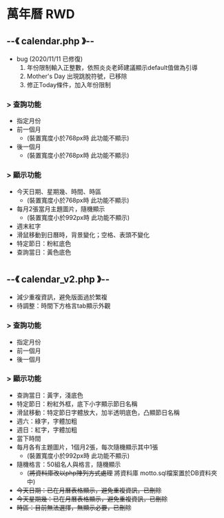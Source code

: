 # 萬年曆 RWD 
## --《 calendar.php 》--  
 - bug  (2020/11/11 已修復)
   1. 年份限制輸入正整數，依照炎炎老師建議顯示default值做為引導
   2. Mother's Day 出現跳脫符號，已移除  
   3. 修正Today條件，加入年份限制
###  > 查詢功能
 - 指定月份  
 - 前一個月
   - (裝置寬度小於768px時 此功能不顯示)  
 - 後一個月  
   - (裝置寬度小於768px時 此功能不顯示)  
###  > 顯示功能
 - 今天日期、星期幾、時間、時區
   - (裝置寬度小於768px時 此功能不顯示)
 - 每月2張當月主題圖片，隨機顯示 
   - (裝置寬度小於992px時 此功能不顯示)
 - 週末紅字
 - 滑鼠移動到日曆時，背景變化；空格、表頭不變化
 - 特定節日：粉紅底色
 - 查詢當日：黃色底色
  
#  

## --《 calendar_v2.php 》--  
 - 減少重複資訊，避免版面過於繁複
 - 待調整：時間下方格言tab顯示外觀
###  > 查詢功能
 - 指定月份  
 - 前一個月 
 - 後一個月 
###  > 顯示功能
 - 查詢當日：黃字，淺底色 
 - 特定節日：粉紅外框，底下小字顯示節日名稱 
 - 滑鼠移動：特定節日字體放大，加半透明底色，凸顯節日名稱 
 - 週六：綠字，字體加粗 
 - 週日：紅字，字體加粗 
 - 當下時間
 - 每月各有主題圖片，1個月2張，每次隨機顯示其中1張
   - (裝置寬度小於992px時 此功能不顯示)
 - 隨機格言：50組名人與格言，隨機顯示 
   - (~~將資料庫改以php陣列方式處理~~ 將資料庫 motto.sql檔案置於DB資料夾中) 
 - ~~今天日期：已在月曆表格顯示，避免重複資訊，已刪除~~
 - ~~今天星期幾：已在月曆表格顯示，避免重複資訊，已刪除~~
 - ~~時區：目前無法選擇，無顯示必要，已刪除~~
